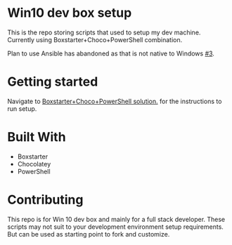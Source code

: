 # Win10 dev box setup

This is the repo storing scripts that used to setup my dev machine. Currently using Boxstarter+Choco+PowerShell combination. 

Plan to use Ansible has abandoned as that is not native to Windows [#3](/../../issues/3).

# Getting started
Navigate to [Boxstarter+Choco+PowerShell solution.](/choco-powershell) for the instructions to run setup.

# Built With

- Boxstarter
- Chocolatey
- PowerShell

# Contributing

This repo is for Win 10 dev box and mainly for a full stack developer. These scripts may not suit to your development environment setup requirements. But can be used as starting point to fork and customize.
